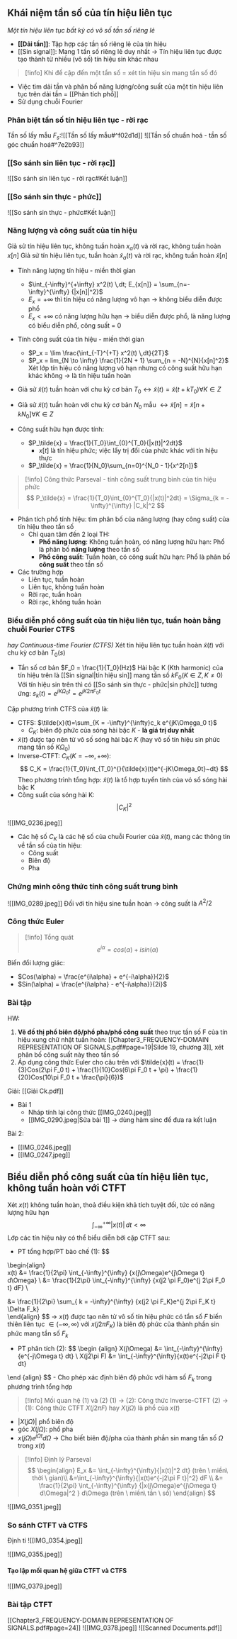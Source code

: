 ## Khái niệm tần số của tín hiệu liên tục
*Một tín hiệu liên tục bất kỳ có vô số tần số riêng lẻ*
- **[[Dải tần]]**: Tập hợp các tần số riêng lẻ của tín hiệu
- [[Sin signal]]: Mang 1 tần số riêng lẻ duy nhất $\to$ Tín hiệu liên tục được tạo thành từ nhiều (vô số) tín hiệu sin khác nhau
> [!info] Khi đề cập đến một tần số = xét tín hiệu sin mang tần số đó

- Việc tìm dải tần và phân bố năng lượng/công suất của một tín hiệu liên tục trên dải tần = [[Phân tích phổ]]
- Sử dụng chuỗi Fourier 
### Phân biệt tần số tín hiệu liên tục - rời rạc
Tần số lấy mẫu $F_s$:![[Tần số lấy mẫu#^f02d1d]]
![[Tần số chuẩn hoá - tần số góc chuẩn hoá#^7e2b93]]

### [[So sánh sin liên tục - rời rạc]]
![[So sánh sin liên tục - rời rạc#Kết luận]]

### [[So sánh sin thực - phức]]
![[So sánh sin thực - phức#Kết luận]]

### Năng lượng và công suất của tín hiệu
Giả sử tín hiệu liên tục, không tuần hoàn $x_a(t)$ và rời rạc, không tuần hoàn $x[n]$
Giả sử tín hiệu liên tục, tuần hoàn $\tilde{x}_a(t)$ và rời rạc, không tuần hoàn $\tilde{x}[n]$
- Tính năng lượng tín hiệu - miền thời gian
	- $\int_{-\infty}^{+\infty} x^2(t) \,dt; E_{x[n]} = \sum_{n=-\infty}^{\infty} {|x[n]|^2}$
	- $E_x = +\infty$ thì tín hiệu có năng lượng vô hạn -> không biểu diễn được phổ
	- $E_x < +\infty$ có năng lượng hữu hạn -> biểu diễn được phổ, là năng lượng có biểu diễn phổ, công suất = 0

- Tính công suất của tín hiệu - miền thời gian
	- $P_x = \lim \frac{\int_{-T}^{+T} x^2(t) \,dt}{2T}$
	- $P_x = lim_{N \to \infty} \frac{1}{2N + 1} \sum_{n = -N}^{N}{x[n]^2}$
Xét lớp tín hiệu có năng lượng vô hạn nhưng có công suất hữu hạn khác không -> là tín hiệu tuần hoàn

- Giả sử $\tilde{x}(t)$ tuần hoàn với chu kỳ cơ bản $T_0 \leftrightarrow \tilde{x}(t) = \tilde{x}(t + kT_0)\forall K \in Z$
- Giả sử $\tilde{x}(t)$ tuần hoàn với chu kỳ cơ bản $N_0$ mẫu $\leftrightarrow \tilde{x}[n] = \tilde{x}[n + kN_0] \forall K \in Z$
- Công suất hữu hạn được tính:
	- $P_\tilde{x} = \frac{1}{T_0}\int_{0}^{T_0}{|x(t)|^2dt}$
		- $x[t]$ là tín hiệu phức; việc lấy trị đối của phức khác với tín hiệu thực
	- $P_\tilde{x} = \frac{1}{N_0}\sum_{n=0}^{N_0 - 1}{x^2[n]}$
>[!info] Công thức Parseval - tính công suất trung bình của tín hiệu phức
>$$
>P_\tilde{x} = \frac{1}{T_0}\int_{0}^{T_0}{|x(t)|^2dt} = \Sigma_{k = -\infty}^{\infty} |C_k|^2
>$$
- Phân tích phổ tính hiệu: tìm phân bố của năng lượng (hay công suất) của tín hiệu theo tần số
	- Chỉ quan tâm đến 2 loại TH:
		- **Phổ năng lượng**: Không tuần hoàn, có năng lượng hữu hạn: Phổ là phân bố **năng lượng** theo tần số
		- **Phổ công suất**: Tuần hoàn, có công suất hữu hạn: Phổ là phân bố **công suất** theo tần số
- Các trường hợp
	- Liên tục, tuần hoàn
	- Liên tục, không tuần hoàn
	- Rời rạc, tuần hoàn
	- Rời rạc, không tuần hoàn

### Biểu diễn phổ công suất của tín hiệu liên tục, tuần hoàn bằng chuỗi Fourier CTFS
*hay Continuous-time Fourier (CTFS)*
Xét tín hiệu liên tục tuần hoàn $\tilde{x}(t)$ với chu kỳ cơ bản $T_0(s)$
- Tần số cơ bản $F_0 = \frac{1}{T_0}(Hz)$
Hài bậc K (Kth harmonic) của tín hiệu trên là [[Sin signal|tín hiệu sin]] mang tần số $kF_0 (K \in Z, K\ne 0)$
Với tín hiệu sin trên thì có [[So sánh sin thực - phức|sin phức]] tương ứng: $s_k(t) = e^{jK\Omega_0t} = e^{jK2\pi F_0t}$

Cặp phương trình CTFS của $\tilde{x}(t)$ là:
- CTFS: $\tilde{x}(t)=\sum_{K = -\infty}^{\infty}c_k e^{jK\Omega_0 t}$
	- $C_K$: biên độ phức của sóng hài bậc $K$ - **là giá trị duy nhất**
- $\tilde{x}(t)$ được tạo nên từ vô số sóng hài bậc $K$ (hay vô số tín hiệu sin phức mang tần số $K\Omega_0$)
- Inverse-CTFT: $C_K(K=-\infty, +\infty)$: 
$$
C_K = \frac{1}{T_0}\int_{T_0}^{}{\tilde{x}(t)e^{-jK\Omega_0t}~dt}
$$
Theo phương trình tổng hợp: $\tilde{x}(t)$ là tổ hợp tuyến tính của vó số sóng hài bậc K
- Công suất của sóng hài K: 
$$
| C_K|^2
$$

![[IMG_0236.jpeg]]
- Các hệ số $C_K$ là các hệ số của chuỗi Fourier của $\tilde{x}(t)$, mang các thông tin về tần số của tín hiệu:
	- Công suất
	- Biên độ
	- Pha

### Chứng minh công thức tính công suất trung bình
![[IMG_0289.jpeg]]
Đối với tín hiệu sine tuần hoàn -> công suất là $A^2/2$

### Công thức Euler
>[!info] Tổng quát
>$$
>e^{i\alpha}=cos(\alpha) + isin(\alpha)
>$$

Biến đổi lượng giác:
- $Cos(\alpha) = \frac{e^{i\alpha} + e^{-i\alpha}}{2}$
- $Sin(\alpha) = \frac{e^{i\alpha} - e^{-i\alpha}}{2i}$

### Bài tập
HW: 
1. **Vẽ đồ thị phổ biên độ/phổ pha/phổ công suất** theo trục tần số F của tín hiệu xung chữ nhật tuần hoàn: [[Chapter3_FREQUENCY-DOMAIN REPRESENTATION OF SIGNALS.pdf#page=19|Silde 19, chương 3]], xét phân bố công suất này theo tần số
2. Áp dụng công thức Euler cho câu trên với $\tilde{x}(t) = \frac{1}{3}Cos(2\pi F_0 t) + \frac{1}{10}Cos(6\pi F_0 t + \pi) + \frac{1}{20}Cos(10\pi F_0 t + \frac{\pi}{6})$

Giải: [[Giải Ck.pdf]]
- Bài 1
	- Nháp tính lại công thức [[IMG_0240.jpeg]]
	- [[IMG_0290.jpeg|Sửa bài 1]] $\to$ dùng hàm sinc để đưa ra kết luận

Bài 2:
- [[IMG_0246.jpeg]]
- [[IMG_0247.jpeg]]


## Biểu diễn phổ công suất của tín hiệu liên tục, không tuần hoàn với CTFT
Xét $x(t)$ không tuần hoàn, thoả điều kiện khả tích tuyệt đối, tức có năng lượng hữu hạn
$$\int_{-\infty}^{+\infty} |x(t)| \,dt < \infty$$
Lớp các tín hiệu này có thể biểu diễn bởi cặp CTFT sau:
- PT tổng hợp/PT bào chế (1): 
$$

\begin{align}  
x(t) &= \frac{1}{2\pi} \int_{-\infty}^{\infty} {x(j\Omega)e^{j\Omega t} d\Omega} \\
 &= \frac{1}{2\pi} \int_{-\infty}^{\infty} {x(j2 \pi F_0)e^{j 2\pi F_0 t} dF} 
  \\
 
&= \frac{1}{2\pi} \sum_{ k = -\infty}^{\infty} {x(j2 \pi F_K)e^{j 2\pi F_K t} \Delta F_k}  
\end{align}
$$
$\to$ $x(t)$ được tạo nên từ vô số tín hiệu phức có tần số $F$ biến thiên liên tục $\in (-\infty, \infty)$ với ${x(j2 \pi F_K)}$ là biên độ phức của thành phần sin phức mang tần số $F_k$

- PT phân tích (2): 
$$ 
\begin {align}
X(j\Omega) &= \int_{-\infty}^{\infty}{e^{-j\Omega t} dt} \\ 
X(j2\pi F) &= \int_{-\infty}^{\infty}{x(t)e^{-j2\pi F t} dt}

\end {align}
$$
	-  Cho phép xác định biên độ phức với hàm số $F_k$ trong phương trình tổng hợp
>[!Info] Mối quan hệ (1) và (2)
>(1) -> (2): Công thức Inverse-CTFT
>(2) -> (1): Công thức CTFT
>$X(j2\pi F)$ hay $X(j\Omega)$ là phổ của $x(t)$

- $|X(j\Omega)|$ phổ biên độ
- góc $X(j\Omega)$: phổ pha
- ${x(j\Omega)e^{j\Omega t} d\Omega }$
-> Cho biết biên độ/pha của thành phần sin mang tần số $\Omega$ trong $x(t)$

>[!Info] Định lý Parseval
>$$
>\begin{align}
>E_x &= \int_{-\infty}^{\infty}{|x(t)|^2 dt} (trên \ miền\ thời \ gian)\\
> &=\int_{-\infty}^{\infty}{|x(t)e^{-j2\pi F t}|^2} dF \\
> &= \frac{1}{2\pi} \int_{-\infty}^{\infty} {|x(j\Omega)e^{j\Omega t} d\Omega|^2 } d\Omega (trên \ miền\ tần  \ số)
> \end{align}
>$$


![[IMG_0351.jpeg]]
### So sánh CTFT và CTFS
Định ti
![[IMG_0354.jpeg]]

![[IMG_0355.jpeg]]

#### Tạo lập mối quan hệ giữa CTFT và CTFS
![[IMG_0379.jpeg]]

### Bài tập CTFT
[[Chapter3_FREQUENCY-DOMAIN REPRESENTATION OF SIGNALS.pdf#page=24]]
![[IMG_0378.jpeg]]
![[Scanned Documents.pdf]]